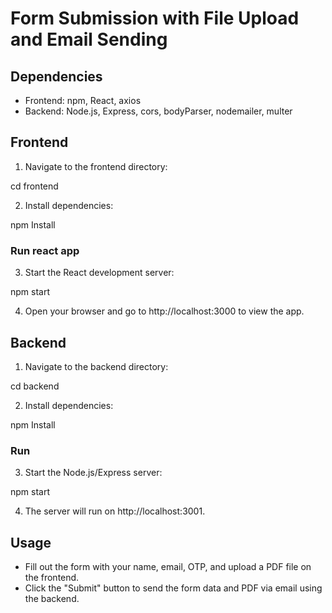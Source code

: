 # Form Submission with File Upload and Email Sending

## Dependencies

- Frontend: npm, React, axios
- Backend: Node.js, Express, cors, bodyParser, nodemailer, multer


## Frontend

1. Navigate to the frontend directory:

cd frontend

2. Install dependencies:

npm Install

### Run react app

3. Start the React development server:

npm start

4. Open your browser and go to http://localhost:3000 to view the app.


## Backend

1. Navigate to the backend directory:

cd backend

2. Install dependencies:

npm Install

### Run

3. Start the Node.js/Express server:

npm start

4. The server will run on http://localhost:3001.

## Usage

- Fill out the form with your name, email, OTP, and upload a PDF file on the frontend.
- Click the "Submit" button to send the form data and PDF via email using the backend.
